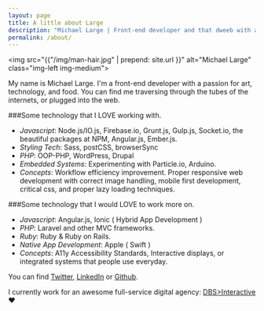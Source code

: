 ```yaml
---
layout: page
title: A little about Large
description: "Michael Large | Front-end developer and that dweeb with a beard."
permalink: /about/
---
```


<img src="{{"/img/man-hair.jpg" | prepend: site.url }}" alt="Michael Large" class="img-left img-medium">

My name is Michael Large. I'm a front-end developer with a passion for art, technology, and food. You can find me traversing through the tubes of the internets, or plugged into the web.

###Some technology that I LOVE working with.
- _Javascript_: Node.js/IO.js, Firebase.io, Grunt.js, Gulp.js, Socket.io, the beautiful packages at NPM, Angular.js, Ember.js.
- _Styling Tech_: Sass, postCSS, browserSync
- _PHP_: OOP-PHP, WordPress, Drupal
- _Embedded Systems_: Experimenting with Particle.io, Arduino.
- _Concepts_: Workflow efficiency improvement. Proper responsive web development with correct image handling, mobile first development, critical css, and proper lazy loading techniques.

###Some technology that I would LOVE to work more on.
- _Javascript_: Angular.js, Ionic ( Hybrid App Development )
- _PHP_: Laravel and other MVC frameworks.
- _Ruby_: Ruby & Ruby on Rails.
- _Native App Development_: Apple ( Swift )
- _Concepts_: A11y Accessibility Standards, Interactive displays, or integrated systems that people use everyday.

You can find [Twitter][ca21e167], [LinkedIn][123a123a123] or [Github][97e94645].

I currently work for an awesome full-service digital agency: [DBS>Interactive][306dc1da] ♥

  [a294be94]: http://codepen.io/codethebeard "My Codepen account"
  [97e94645]: http://github.com/codethebeard "My public repos"
  [ca21e167]: https://twitter.com/codethebeard "My Twitter Feed"
  [306dc1da]: https://www.dbswebsite.com/ "DBS Interactive"
  [123a123a123]: https://www.linkedin.com/in/codethebeard "My LinkedIn"

